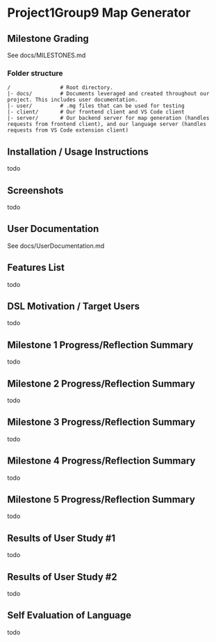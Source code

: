 # Project1Group9 Map Generator

## Milestone Grading

See docs/MILESTONES.md

### Folder structure

```
/                # Root directory.
|- docs/         # Documents leveraged and created throughout our project. This includes user documentation.
|- user/         # .mg files that can be used for testing
|- client/       # Our frontend client and VS Code client
|- server/       # Our backend server for map generation (handles requests from frontend client), and our language server (handles requests from VS Code extension client)
```

## Installation / Usage Instructions
todo

## Screenshots
todo

## User Documentation
See docs/UserDocumentation.md

## Features List
todo

## DSL Motivation / Target Users
todo

## Milestone 1 Progress/Reflection Summary
todo

## Milestone 2 Progress/Reflection Summary
todo

## Milestone 3 Progress/Reflection Summary
todo

## Milestone 4 Progress/Reflection Summary
todo

## Milestone 5 Progress/Reflection Summary
todo

## Results of User Study #1
todo

## Results of User Study #2
todo

## Self Evaluation of Language
todo

